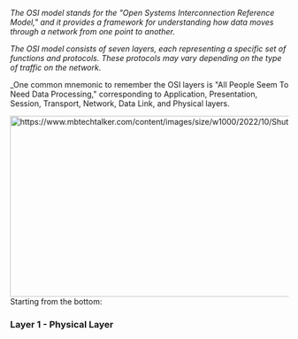 _The OSI model stands for the "Open Systems Interconnection Reference Model," and it provides a framework for understanding how data moves through a network from one point to another._

_The OSI model consists of seven layers, each representing a specific set of functions and protocols. These protocols may vary depending on the type of traffic on the network._

_One common mnemonic to remember the OSI layers is "All People Seem To Need Data Processing," corresponding to Application, Presentation, Session, Transport, Network, Data Link, and Physical layers.


<img src="https://www.mbtechtalker.com/content/images/size/w1000/2022/10/Shutterstock_2160088225-2.jpg" alt="https://www.mbtechtalker.com/content/images/size/w1000/2022/10/Shutterstock_2160088225-2.jpg" width="760" height="327" class="shrinkToFit">
Starting from the bottom:

### Layer 1 - Physical Layer
	



